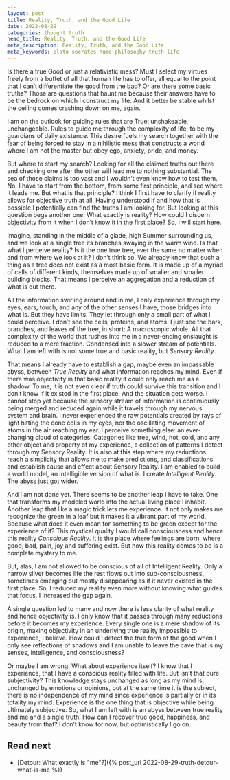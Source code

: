 ```yaml
---
layout: post
title: Reality, Truth, and the Good Life
date: 2022-08-29
categories: thought truth
head_title: Reality, Truth, and the Good Life
meta_description: Reality, Truth, and the Good Life
meta_keywords: plato socrates hume philosophy truth life
---
```


Is there a true Good or just a relativistic mess? Must I select my virtues freely from a buffet of all that human life has to offer, all equal to the point that I can’t differentiate the good from the bad? Or are there some basic truths? Those are questions that haunt me because their answers have to be the bedrock on which I construct my life. And it better be stable whilst the ceiling comes crashing down on me, again. 

I am on the outlook for guiding rules that are True: unshakeable, unchangeable. Rules to guide me through the complexity of life, to be my guardians of daily existence. This desire fuels my search together with the fear of being forced to stay in a nihilistic mess that constructs a world where I am not the master but obey ego, anxiety, pride, and money.

But where to start my search? Looking for all the claimed truths out there and checking one after the other will lead me to nothing substantial. The sea of those claims is too vast and I wouldn’t even know how to test them. No, I have to start from the bottom, from some first principle, and see where it leads me. But what is that principle? I think I first have to clarify if reality allows for objective truth at all. Having understood if and how that is possible I potentially can find the truths I am looking for. But looking at this question begs another one: What exactly is reality? How could I discern objectivity from it when I don’t know it in the first place? So, I will start here.

Imagine, standing in the middle of a glade, high Summer surrounding us, and we look at a single tree its branches swaying in the warm wind. Is that what I perceive reality? Is it the one true tree, ever the same no matter when and from where we look at it? I don’t think so. We already know that such a thing as a tree does not exist as a most basic form. It is made up of a myriad of cells of different kinds, themselves made up of smaller and smaller building blocks. That means I perceive an aggregation and a reduction of what is out there.

All the information swirling around and in me, I only experience through my eyes, ears, touch, and any of the other senses I have, those bridges into what is. But they have limits. They let through only a small part of what I could perceive. I don’t see the cells, proteins, and atoms. I just see the bark, branches, and leaves of the tree, in short: A macroscopic whole. All that complexity of the world that rushes into me in a never-ending onslaught is reduced to a mere fraction. Condensed into a slower stream of potentials. What I am left with is not some true and basic reality, but *Sensory Reality*.

That means I already have to establish a gap, maybe even an impassable abyss, between *True Reality* and what information reaches my mind. Even if there was objectivity in that basic reality it could only reach me as a shadow. To me, it is not even clear if truth could survive this transition and I don’t know if it existed in the first place. And the situation gets worse. I cannot stop yet because the sensory stream of information is continuously being merged and reduced again while it travels through my nervous system and brain. I never experienced the raw potentials created by rays of light hitting the cone cells in my eyes, nor the oscillating movement of atoms in the air reaching my ear. I perceive something else: an ever-changing cloud of categories. Categories like tree, wind, hot, cold, and any other object and property of my experience, a collection of patterns I detect through my Sensory Reality. It is also at this step where my reductions reach a simplicity that allows me to make predictions, and classifications and establish cause and effect about Sensory Reality. I am enabled to build a world model, an intelligible version of what is. I create *Intelligent Reality*. The abyss just got wider.

And I am not done yet. There seems to be another leap I have to take. One that transforms my modeled world into the actual living place I inhabit. Another leap that like a magic trick lets me experience. It not only makes me recognize the green in a leaf but it makes it a vibrant part of my world. Because what does it even mean for something to be green except for the experience of it? This mystical quality I would call consciousness and hence this reality *Conscious Reality*. It is the place where feelings are born, where good, bad, pain, joy and suffering exist. But how this reality comes to be is a complete mystery to me.

But, alas, I am not allowed to be conscious of all of Intelligent Reality. Only a narrow sliver becomes life the rest flows out into sub-consciousness, sometimes emerging but mostly disappearing as if it never existed in the first place. So, I reduced my reality even more without knowing what guides that focus. I increased the gap again.

A single question led to many and now there is less clarity of what reality and hence objectivity is. I only know that it passes through many reductions before it becomes my experience. Every single one is a mere shadow of its origin, making objectivity in an underlying true reality impossible to experience, I believe. How could I detect the true form of the good when I only see reflections of shadows and I am unable to leave the cave that is my senses, intelligence, and consciousness?

Or maybe I am wrong. What about experience itself? I know that I experience, that I have a conscious reality filled with life. But isn’t that pure subjectivity? This knowledge stays unchanged as long as my mind is, unchanged by emotions or opinions, but at the same time it is the subject, there is no independence of my mind since experience is partially or in its totality my mind. Experience is the one thing that is objective while being ultimately subjective. So, what I am left with is an abyss between true reality and me and a single truth. How can I recover true good, happiness, and beauty from that? I don’t know for now, but optimistically I go on.

## Read next
* [Detour: What exactly is "me"?]({% post_url 2022-08-29-truth-detour-what-is-me %})